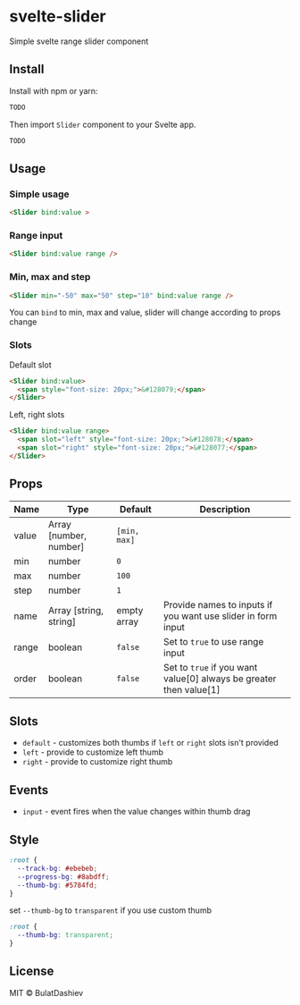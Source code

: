 # svelte-slider

Simple svelte range slider component

## Install

Install with npm or yarn:

```bash
TODO
```

Then import `Slider` component to your Svelte app.

```js
TODO
```

## Usage

### Simple usage
```html
<Slider bind:value >
```

### Range input
```html
<Slider bind:value range />
```

### Min, max and step
```html
<Slider min="-50" max="50" step="10" bind:value range />
```

You can `bind`  to min, max and value, slider will change according to props change

### Slots

Default slot
```html
<Slider bind:value>
  <span style="font-size: 20px;">&#128079;</span>
</Slider>
```

Left, right slots
```html
<Slider bind:value range>
  <span slot="left" style="font-size: 20px;">&#128078;</span>
  <span slot="right" style="font-size: 20px;">&#128077;</span>
</Slider>
```

## Props

|Name|Type|Default|Description|
|---|---|---|---|
|value|Array [number, number]|`[min, max]`||
|min|number|`0`||
|max|number|`100`||
|step|number|`1`||
|name|Array [string, string]|empty array|Provide names to inputs if you want use slider in form input|
|range|boolean|`false`|Set to `true` to use range input|
|order|boolean|`false`|Set to `true` if you want value[0] always be greater then value[1]|

## Slots

- `default` - customizes both thumbs if `left` or `right` slots isn't provided
- `left` - provide to customize left thumb
- `right` - provide to customize right thumb


## Events

- `input` - event fires when the value changes within thumb drag

## Style

```css
:root {
  --track-bg: #ebebeb;
  --progress-bg: #8abdff;
  --thumb-bg: #5784fd;
}
```

set `--thumb-bg` to `transparent` if you use custom thumb
```css
:root {
  --thumb-bg: transparent;
}
```

## License

MIT &copy; BulatDashiev